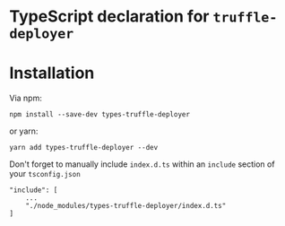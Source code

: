# TypeScript declaration for `truffle-deployer`

# Installation
Via npm:
```
npm install --save-dev types-truffle-deployer
```
or yarn:
```
yarn add types-truffle-deployer --dev
```
Don't forget to manually include `index.d.ts` within an `include` section of your `tsconfig.json`
```
"include": [
    ...
    "./node_modules/types-truffle-deployer/index.d.ts"
]
```